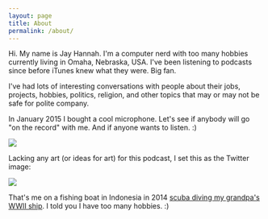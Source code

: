 ```yaml
---
layout: page
title: About
permalink: /about/
---
```


Hi. My name is Jay Hannah. I'm a computer nerd with too many hobbies currently 
living in Omaha, Nebraska, USA. I've been listening to podcasts since before iTunes 
knew what they were. Big fan. 

I've had lots of interesting conversations with people about their jobs, projects, hobbies, 
politics, religion, and other topics that may or may not be safe for polite company.

In January 2015 I bought a cool microphone. 
Let's see if anybody will go "on the record" with me. And if anyone wants to listen.  :) 

<img src="{{site.dropbox_url}}/mic.jpg">

Lacking any art (or ideas for art) for this podcast, I set this as the Twitter image:

<img src="{{site.dropbox_url}}/jay.jpg">

That's me on a fishing boat in Indonesia in 2014 
[scuba diving my grandpa's WWII ship](http://usshoustondive.com). I told you 
I have too many hobbies.  :)


